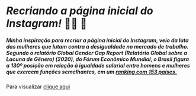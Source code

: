 # *Recriando a página inicial do Instagram!* :superhero_woman: :muscle:
##### Minha inspiração para recriar a página inicial do Instagram, veio da luta das mulheres que lutam contra a desigualdade no mercado de trabalho. Segundo o relatório Global Gender Gap Report (Relatório Global sobre a Lacuna de Gênero) (2020), do Fórum Econômico Mundial, o Brasil figura a 130º posição em relação à igualdade salarial entre homens e mulheres que exercem funções semelhantes, em um [ranking com 153 países.](https://www.politize.com.br/equidade/blogpost/mulheres-e-o-mercado-de-trabalho/#:~:text=Segundo%20o%20relat%C3%B3rio%20Global%20Gender,um%20ranking%20com%20153%20pa%C3%ADses.)
Para visualizar [clique aqui](https://htmlpreview.github.io/?https://github.com/Kelks42/Recriando-p-gina-do-Instagram/blob/master/index.html)
